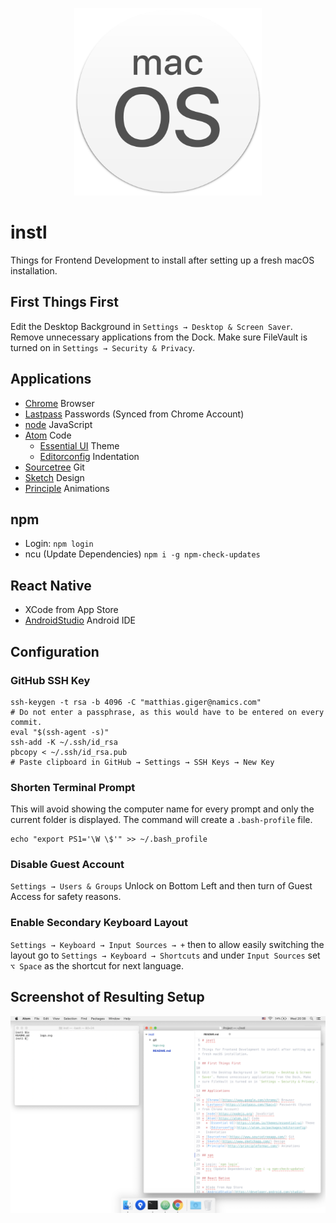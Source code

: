 <p align="center">
  <img src="https://raw.githubusercontent.com/naminho/instl/master/logo.svg?sanitize=true" alt="macos logo" width="300">
  <br>
</p>

# instl

Things for Frontend Development to install after setting up a fresh macOS installation.

## First Things First

Edit the Desktop Background in `Settings → Desktop & Screen Saver`. Remove unnecessary applications from the Dock. Make sure FileVault is turned on in `Settings → Security & Privacy`.

## Applications

* [Chrome](https://www.google.com/chrome/) Browser
* [Lastpass](https://lastpass.com/?&ac=1) Passwords (Synced from Chrome Account)
* [node](https://nodejs.org) JavaScript
* [Atom](https://atom.io/) Code
  * [Essential UI](https://atom.io/themes/essential-ui) Theme
  * [Editorconfig](https://atom.io/packages/editorconfig) Indentation
* [Sourcetree](https://www.sourcetreeapp.com/) Git
* [Sketch](https://www.sketchapp.com/) Design
* [Principle](http://principleformac.com/) Animations

## npm

* Login: `npm login`
* ncu (Update Dependencies) `npm i -g npm-check-updates`

## React Native

* XCode from App Store
* [AndroidStudio](https://developer.android.com/studio/) Android IDE

## Configuration

### GitHub SSH Key

```
ssh-keygen -t rsa -b 4096 -C "matthias.giger@namics.com"
# Do not enter a passphrase, as this would have to be entered on every commit.
eval "$(ssh-agent -s)"
ssh-add -K ~/.ssh/id_rsa
pbcopy < ~/.ssh/id_rsa.pub
# Paste clipboard in GitHub → Settings → SSH Keys → New Key
```

### Shorten Terminal Prompt

This will avoid showing the computer name for every prompt and only the current
folder is displayed. The command will create a `.bash-profile` file.

```
echo "export PS1='\W \$'" >> ~/.bash_profile
```

### Disable Guest Account

`Settings → Users & Groups` Unlock on Bottom Left and then turn of Guest Access for safety reasons.

### Enable Secondary Keyboard Layout

`Settings → Keyboard → Input Sources → +` then to allow easily switching the layout go to
`Settings → Keyboard → Shortcuts` and under `Input Sources` set `⌥ Space` as the shortcut for next language.

## Screenshot of Resulting Setup

<p align="center">
  <img src="https://raw.githubusercontent.com/naminho/instl/master/screenshot.png" alt="screenshot after install">
</p>
